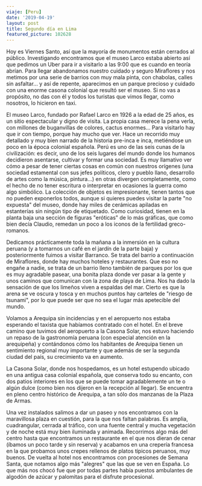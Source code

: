 ```yaml
---
viaje: [Peru]
date: '2019-04-19'
layout: post
title: Segundo día en Lima
featured_picture: 102628
---
```


Hoy es Viernes Santo, así que la mayoría de monumentos están cerrados al público. Investigando encontramos que el museo Larco estaba abierto así que pedimos un Uber para ir a visitarlo a las 9:00 que es cuando en teoría abrían. Para llegar abandonamos nuestro cuidado y seguro Miraflores y nos metimos por una serie de barrios con muy mala pinta, con chabolas, calles sin asfaltar... y así de repente, aparecimos en un parque precioso y cuidado con una enorme casona colonial que resultó ser el museo. Si no vas a propósito, no das con él y todos los turistas que vimos llegar, como nosotros, lo hicieron en taxi.

El museo Larco, fundado por Rafael Larco en 1926 a la edad de 25 años, es un sitio espectacular y digno de visita. La propia casa merece la pena verla, con millones de buganvillas de colores, cactus enormes... Para visitarlo hay que ir con tiempo, porque hay mucho que ver. Hace un recorrido muy detallado y muy bien narrado de la historia pre-inca e inca, metiéndose un poco en la época colonial española. Perú es uno de las seis cunas de la civilización: es decir, uno de los seis lugares del mundo donde los humanos decidieron asentarse, cultivar y formar una sociedad. Es muy llamativo ver cómo a pesar de tener ciertas cosas en común con nuestros orígenes (una sociedad estamental con sus jefes políticos, clero y pueblo llano, desarrollo de artes como la música, pintura...) en otras divergen completamente, como el hecho de no tener escritura o interpretar en ocasiones la guerra como algo simbólico. La colección de objetos es impresionante, tienen tantos que no pueden exponerlos todos, aunque si quieres puedes visitar la parte "no expuesta" del museo, donde hay miles de cerámicas apiladas en estanterías sin ningún tipo de etiquetado. Como curiosidad, tienen en la planta baja una sección de figuras "eróticas" de lo más gráficas, que como bien decía Claudio, remedan un poco a los iconos de la fertilidad greco-romanos.

Dedicamos prácticamente toda la mañana a la inmersión en la cultura peruana (y a tomarnos un café en el jardín de la parte baja) y posteriormente fuimos a visitar Barranco. Se trata del barrio a continuación de Miraflores, donde hay muchos hoteles y restaurantes. Que eso no engañe a nadie, se trata de un barrio lleno también de parques por los que es muy agradable pasear, una bonita plaza donde ver pasar a la gente y unos caminos que comunican con la zona de playa de Lima. Nos ha dado la sensación de que los limeños viven a espaldas del mar. Cierto es que la arena se ve oscura y tosca y en muchos puntos hay carteles de "riesgo de tsunami", por lo que puede ser que no sea el lugar más apetecible del mundo.

Volamos a Arequipa sin incidencias y en el aeropuerto nos estaba esperando el taxista que habíamos contratado con el hotel. En el breve camino que tuvimos del aeropuerto a la Casona Solar, nos estuvo haciendo un repaso de la gastronomía peruana (con especial atención en la arequipeña) y contándonos cómo los habitantes de Arequipa tienen un sentimiento regional muy importante y que además de ser la segunda ciudad del país, su crecimiento va en aumento.

La Casona Solar, donde nos hospedamos, es un hotel estupendo ubicado en una antigua casa colonial española, que conserva todo su encanto, con dos patios interiores en los que se puede tomar agradablemente un te o algún dulce (como bien nos dijeron en la recepción al llegar). Se encuentra en pleno centro histórico de Arequipa, a tan sólo dos manzanas de la Plaza de Armas.

Una vez instalados salimos a dar un paseo y nos encontramos con la maravillosa plaza en cuestión, para la que nos faltan palabras. Es amplia, cuadrangular, cerrada al tráfico, con una fuente central y mucha vegetación y de noche está muy bien iluminada y animada. Recorrimos algo más del centro hasta que encontramos un restaurante en el que nos dieran de cenar (íbamos un poco tarde y sin reserva) y acabamos en una crepería francesa en la que probamos unos crepes rellenos de platos típicos peruanos, muy buenos. De vuelta al hotel nos encontramos con procesiones de Semana Santa, que notamos algo más "alegres" que las que se ven en España. Lo que más nos chocó fue que por todas partes había puestos ambulantes de algodón de azúcar y palomitas para el disfrute procesional.